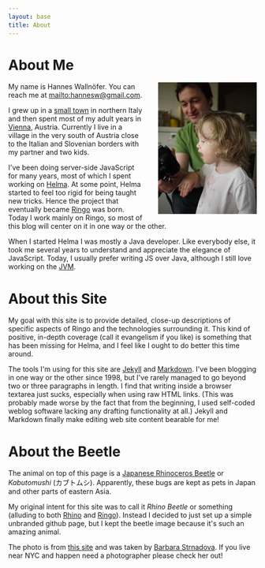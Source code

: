 ```yaml
---
layout: base
title: About
---
```


# About Me

<img src="/images/hv.jpg" style="float: right; margin-left: 2em;">

My name is Hannes Wallnöfer. You can reach me at <mailto:hannesw@gmail.com>.

I grew up in a [small town][meran] in northern Italy and then spent most of my
adult years in [Vienna], Austria. Currently I live in a village in the very
south of Austria close to the Italian and Slovenian borders with my partner and
two kids.

[meran]: http://en.wikipedia.org/wiki/Meran
[vienna]: http://en.wikipedia.org/wiki/Vienna

I've been doing server-side JavaScript for many years, most of which I spent
working on [Helma]. At some point, Helma started to feel too rigid for being
taught new tricks. Hence the project that eventually became [Ringo] was born.
Today I work mainly on Ringo, so most of this blog will center on it in one way
or the other.

[helma]: http://helma.org/
[ringo]: http://ringojs.org/wiki/

When I started Helma I was mostly a Java developer. Like everybody else, it took
me several years to understand and appreciate the elegance of JavaScript. Today,
I usually prefer writing JS over Java, although I still love working on the
[JVM].

[jvm]: http://en.wikipedia.org/wiki/Java_Virtual_Machine

# About this Site

My goal with this site is to provide detailed, close-up descriptions of specific
aspects of Ringo and the technologies surrounding it. This kind of positive,
in-depth coverage (call it evangelism if you like) is something that has been
missing for Helma, and I feel like I ought to do better this time around.

The tools I'm using for this site are [Jekyll] and [Markdown]. I've been
blogging in one way or the other since 1998, but I've rarely managed to go
beyond two or three paragraphs in length. I find that writing inside a browser
textarea just sucks, especially when using raw HTML links. (This was probably
made worse by the fact that from the beginning, I used self-coded weblog
software lacking any drafting functionality at all.) Jekyll and Markdown finally
make editing web site content bearable for me!

[jekyll]: http://github.com/mojombo/jekyll
[markdown]: http://daringfireball.net/projects/markdown/

# About the Beetle

The animal on top of this page is a [Japanese Rhinoceros Beetle][rhino beetle]
or _Kabutomushi_ (カブトムシ). Apparently, these bugs are kept as pets in Japan and
other parts of eastern Asia.

My original intent for this site was to call it _Rhino Beetle_ or something
(alluding to both [Rhino] and [Ringo]). Instead I decided to just set up a
simple unbranded github page, but I kept the beetle image because it's such an
amazing animal.

The photo is from [this site](http://godofinsects.com/museum/display.php?sid=182)
and was taken by [Barbara Strnadova](http://dova-imagery.com). If you live near
NYC and happen need a photographer please check her out!

[rhino]: http://www.mozilla.org/rhino/
[rhino beetle]: http://en.wikipedia.org/wiki/Japanese_rhinoceros_beetle

